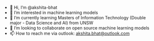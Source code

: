 - 👋 Hi, I’m @akshita-bhat
- 👀 I’m interested in machine learning models
- 🌱 I’m currently learning Masters of Information Technology (Double major - Data Science and AI) from UNSW 
- 💞️ I’m looking to collaborate on open source machine learning models
- 📫 How to reach me via outlook: akshita.bhat@outlook.com 

<!---
akshita-bhat/akshita-bhat is a ✨ special ✨ repository because its `README.md` (this file) appears on your GitHub profile.
You can click the Preview link to take a look at your changes.
--->
